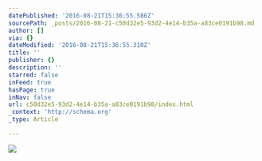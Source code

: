 ```yaml
---
datePublished: '2016-08-21T15:36:55.586Z'
sourcePath: _posts/2016-08-21-c50d32e5-93d2-4e14-b35a-a83ce0191b98.md
author: []
via: {}
dateModified: '2016-08-21T15:36:55.310Z'
title: ''
publisher: {}
description: ''
starred: false
inFeed: true
hasPage: true
inNav: false
url: c50d32e5-93d2-4e14-b35a-a83ce0191b98/index.html
_context: 'http://schema.org'
_type: Article

---
```

![](https://the-grid-user-content.s3-us-west-2.amazonaws.com/561376de-4dcb-42e0-a53b-7472322ff5f1.jpg)